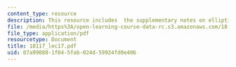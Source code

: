 ```yaml
---
content_type: resource
description: This resource includes  the supplementary notes on elliptic operators.
file: /media/https%3A/open-learning-course-data-rc.s3.amazonaws.com/18-117-topics-in-several-complex-variables-spring-2005/07a990801f045fab024d59924fd0e406_18117_lec17.pdf
file_type: application/pdf
resourcetype: Document
title: 18117_lec17.pdf
uid: 07a99080-1f04-5fab-024d-59924fd0e406
---
```

